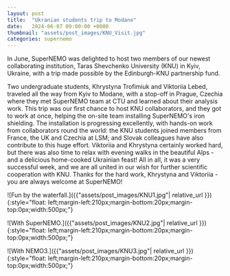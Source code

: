```yaml
---
layout: post
title:  "Ukranian students trip to Modane"
date:   2024-06-07 09:00:00 +0000
thumbnail: "assets/post_images/KNU_Visit.jpg"
categories: supernemo
---
```


In June, SuperNEMO was delighted to host two members of our newest collaborating institution, Taras Shevchenko University (KNU) in Kyiv, Ukraine, with a trip made possible by the Edinburgh-KNU partnership fund.

Two undergraduate students, Khrystyna Trofimiuk and Viktoriia Lebed, traveled all the way from Kyiv to Modane, with a stop-off in Prague, Czechia where they met SuperNEMO team at CTU and learned about their analysis work. This trip was our first chance to host KNU collaborators, and they got to work at once, helping the on-site team installing SuperNEMO's iron shielding. The installation is progressing excellently, with hands-on work from collaborators round the world: the KNU students joined members from France, the UK and Czechia at LSM; and Slovak colleagues have also contribute to this huge effort. Viktoriia and Khrystyna certainly worked hard, but there was also time to relax with evening walks in the beautiful Alps - and a delicious home-cooked Ukrainian feast! All in all, it was a very successful week, and we are all united in our wish for further scientific cooperation with KNU. Thanks for the hard work, Khrystyna and Viktoriia - you are always welcome at SuperNEMO!

![Fun by the waterfall.]({{"assets/post_images/KNU1.jpg"| relative_url }}){:style="float: left;margin-left:210px;margin-bottom:20px;margin-top:0px;width:500px;"}

![With SuperNEMO.]({{"assets/post_images/KNU2.jpg"| relative_url }}){:style="float: left;margin-left:210px;margin-bottom:20px;margin-top:0px;width:500px;"}

![With NEMO3.]({{"assets/post_images/KNU3.jpg"| relative_url }}){:style="float: left;margin-left:210px;margin-bottom:20px;margin-top:0px;width:500px;"}

